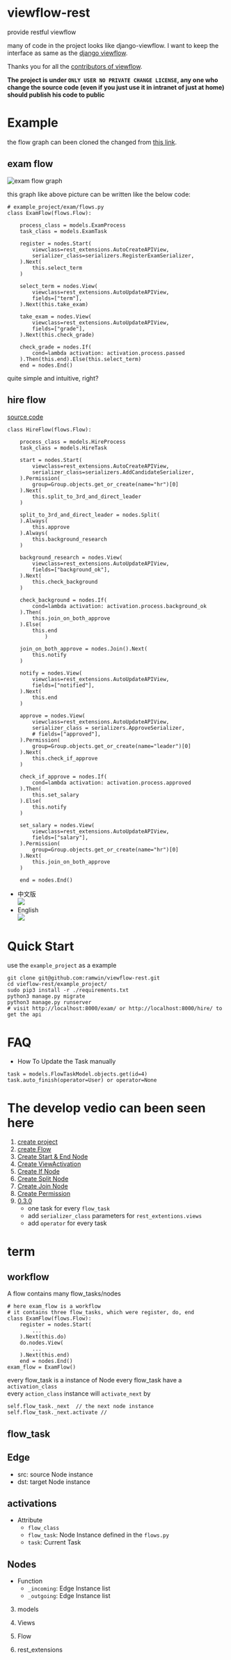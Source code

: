 # viewflow-rest


provide restful viewflow 

many of code in the project looks like django-viewflow. I want to keep the interface as same as the [django viewflow](https://github.com/viewflow/viewflow).

Thanks you for all the [contributors of viewflow](https://github.com/viewflow/viewflow/graphs/contributors).

**The project is under `ONLY USER NO PRIVATE CHANGE LICENSE`, any one who change the source code (even if you just use it in intranet of just at home) should publish his code to public**

# Example
the flow graph can been cloned the changed from [this link](https://www.processon.com/view/link/5fa6007f1e0853701cd57cbc).  

## exam flow
![exam flow graph](./example_project/exam_flow.png)

this graph like above picture can be written like the below code:  

```
# example_project/exam/flows.py
class ExamFlow(flows.Flow):

    process_class = models.ExamProcess
    task_class = models.ExamTask

    register = nodes.Start(
        viewclass=rest_extensions.AutoCreateAPIView,
        serializer_class=serializers.RegisterExamSerializer,
    ).Next(
        this.select_term
    )

    select_term = nodes.View(
        viewclass=rest_extensions.AutoUpdateAPIView,
        fields=["term"],
    ).Next(this.take_exam)

    take_exam = nodes.View(
        viewclass=rest_extensions.AutoUpdateAPIView,
        fields=["grade"],
    ).Next(this.check_grade)

    check_grade = nodes.If(
        cond=lambda activation: activation.process.passed
    ).Then(this.end).Else(this.select_term)
    end = nodes.End()

```

quite simple and intuitive, right?


## hire flow
[source code](./example_project/hire/flow.py)

```
class HireFlow(flows.Flow):

    process_class = models.HireProcess
    task_class = models.HireTask

    start = nodes.Start(
        viewclass=rest_extensions.AutoCreateAPIView,
        serializer_class=serializers.AddCandidateSerializer,
    ).Permission(
        group=Group.objects.get_or_create(name="hr")[0]
    ).Next(
        this.split_to_3rd_and_direct_leader
    )

    split_to_3rd_and_direct_leader = nodes.Split(
    ).Always(
        this.approve
    ).Always(
        this.background_research
    )

    background_research = nodes.View(
        viewclass=rest_extensions.AutoUpdateAPIView,
        fields=["background_ok"],
    ).Next(
        this.check_background
    )

    check_background = nodes.If(
        cond=lambda activation: activation.process.background_ok
    ).Then(
        this.join_on_both_approve
    ).Else(
        this.end
            )

    join_on_both_approve = nodes.Join().Next(
        this.notify
    )

    notify = nodes.View(
        viewclass=rest_extensions.AutoUpdateAPIView,
        fields=["notified"],
    ).Next(
        this.end
    )

    approve = nodes.View(
        viewclass=rest_extensions.AutoUpdateAPIView,
        serializer_class = serializers.ApproveSerializer,
        # fields=["approved"],
    ).Permission(
        group=Group.objects.get_or_create(name="leader")[0]
    ).Next(
        this.check_if_approve
    )

    check_if_approve = nodes.If(
        cond=lambda activation: activation.process.approved
    ).Then(
        this.set_salary
    ).Else(
        this.notify
    )

    set_salary = nodes.View(
        viewclass=rest_extensions.AutoUpdateAPIView,
        fields=["salary"],
    ).Permission(
        group=Group.objects.get_or_create(name="hr")[0]
    ).Next(
        this.join_on_both_approve
    )

    end = nodes.End()
```

* 中文版  
![](./example_project/招聘流程.jpg)
* English  
![](./example_project/flow.jpg)

# Quick Start
use the `example_project` as a example


```
git clone git@github.com:ramwin/viewflow-rest.git
cd vieflow-rest/example_project/
sudo pip3 install -r ./requirements.txt
python3 manage.py migrate
python3 manage.py runserver
# visit http://localhost:8000/exam/ or http://localhost:8000/hire/ to get the api
```


# FAQ
* How To Update the Task manually
```
task = models.FlowTaskModel.objects.get(id=4)
task.auto_finish(operator=User) or operator=None
```


# The develop vedio can been seen here
1. [create project](https://www.bilibili.com/video/BV1Zi4y157k4)
2. [create Flow](https://www.bilibili.com/video/BV1Uy4y1B7pR)
3. [Create Start & End Node](https://www.bilibili.com/video/BV1cv411r7Pe/)
4. [Create ViewActivation](https://www.bilibili.com/video/BV185411L7CZ/)
5. [Create If Node](https://www.bilibili.com/video/BV1sp4y1678D/)
6. [Create Split Node](https://www.bilibili.com/video/BV1sp4y1678D/)
7. [Create Join Node](https://www.bilibili.com/video/BV15i4y1L7ao/)
8. [Create Permission](https://www.bilibili.com/video/BV1vD4y197Dr/)
9. [0.3.0](https://www.bilibili.com/video/BV1Av411r73n/)
    * one task for every `flow_task`
    * add `serializer_class` parameters for `rest_extentions.views`
    * add `operator` for every task


# term

## workflow
A flow contains many flow\_tasks/nodes  
```
# here exam_flow is a workflow
# it contains three flow_tasks, which were register, do, end
class ExamFlow(flows.Flow):
    register = nodes.Start(
        ...
    ).Next(this.do)
    do.nodes.View(
        ...
    ).Next(this.end)
    end = nodes.End()
exam_flow = ExamFlow()
```
every flow\_task is a instance of Node
every flow\_task have a `activation_class`  
every `action_class` instance will `activate_next` by
```
self.flow_task._next  // the next node instance
self.flow_task._next.activate // 
```

## flow\_task

## Edge
* src: source Node instance
* dst: target Node instance

## activations
* Attribute
    * `flow_class`
    * `flow_task`: Node Instance defined in the `flows.py`
    * `task`: Current Task

## Nodes
* Function
    * `_incoming`: Edge Instance list
    * `_outgoing`: Edge Instance list

3. models

4. Views

6. Flow


9. rest_extensions
